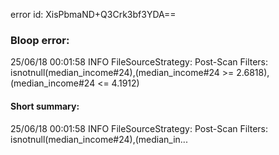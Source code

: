 error id: XisPbmaND+Q3Crk3bf3YDA==
### Bloop error:

25/06/18 00:01:58 INFO FileSourceStrategy: Post-Scan Filters: isnotnull(median_income#24),(median_income#24 >= 2.6818),(median_income#24 <= 4.1912)
#### Short summary: 

25/06/18 00:01:58 INFO FileSourceStrategy: Post-Scan Filters: isnotnull(median_income#24),(median_in...